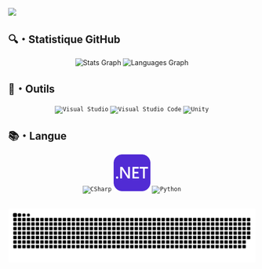 ![](https://komarev.com/ghpvc/?username=shape581&color=001f42)

## 🔍・Statistique GitHub

<div align="center">
  <img src="https://github-readme-stats.vercel.app/api?username=TheArobase&locale=fr&show_icons=true&theme=transparent&hide_border=true" height="150" alt="Stats Graph">
  <img src="https://github-readme-stats.vercel.app/api/top-langs?username=TheArobase&locale=fr&hide_title=false&layout=compact&card_width=320&langs_count=5&theme=transparent&hide_border=true" height="150" alt="Languages Graph">
</div>

## 🔧・Outils

<p align="center">
  <code><img title="Visual Studio" height="75" src="https://github.com/user-attachments/assets/0cefd660-dadd-4282-b421-32290ae2a15f"></code>
  <code><img title="Visual Studio Code" height="75" src="https://github.com/user-attachments/assets/70ecc7f2-4060-42ba-87fd-3e017436b857"></code>
  <code><img title="Unity" height="75" src="https://github.com/user-attachments/assets/9823ffd6-0ec3-4ebb-90bc-58dd825c3fc6"></code>
</p>

## 📚・Langue

<p align="center">
  <code><img title="CSharp" height="75" src="https://github.com/user-attachments/assets/fb95bec0-3ac7-4eb7-86f7-30395602b670"></code>
  <code><img title=".NET" height="75" src="https://github.com/tandpfun/skill-icons/blob/main/icons/DotNet.svg"></code>
  <code><img title="Python" height="75" src="https://github.com/user-attachments/assets/deb0cefb-5615-4255-9755-c95b5ac27697"></code>
</p>

##

<picture>
  <source media="(prefers-color-scheme: dark)" srcset="https://raw.githubusercontent.com/platane/platane/output/github-contribution-grid-snake-dark.svg">
  <source media="(prefers-color-scheme: light)" srcset="https://raw.githubusercontent.com/platane/platane/output/github-contribution-grid-snake.svg">
  <img alt="github contribution grid snake animation" src="https://raw.githubusercontent.com/platane/platane/output/github-contribution-grid-snake.svg">
</picture>
